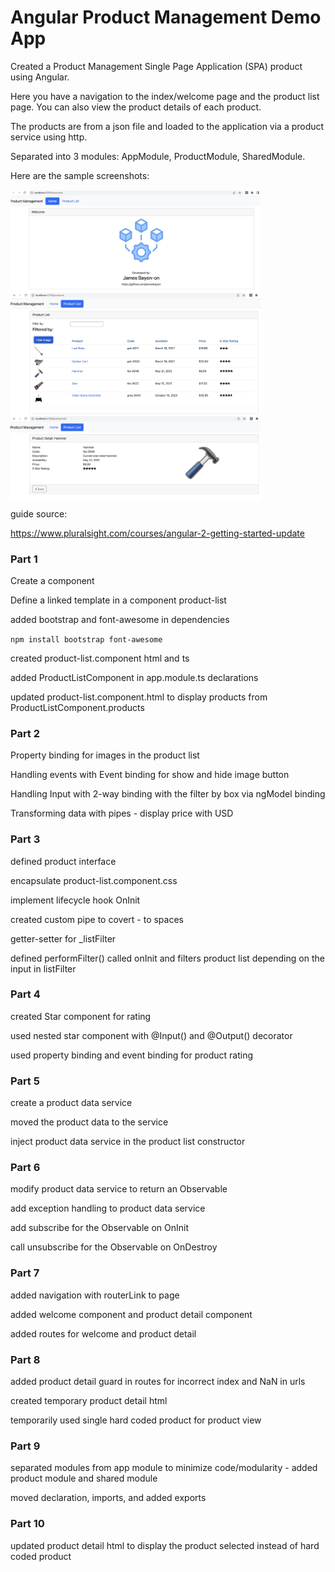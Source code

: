 # Angular Product Management Demo App

Created a Product Management Single Page Application (SPA) product using Angular.

Here you have a navigation to the index/welcome page and the product list page. You can also view the product details of each product.

The products are from a json file and loaded to the application via a product service using http.

Separated into 3 modules: AppModule, ProductModule, SharedModule.

Here are the sample screenshots:

<img src="./readme_images/welcome-view.JPG" alt="welcome-view-image" width="400" style="display:block"/>
<img src="./readme_images/product-list-view.JPG" alt="product-list-image" width="400" style="display:block"/>
<img src="./readme_images/product-detail-view.JPG" alt="product-detail-image" width="400" style="display:block"/>

guide source:

https://www.pluralsight.com/courses/angular-2-getting-started-update


### Part 1

Create a component

Define a linked template in a component product-list

added bootstrap and font-awesome in dependencies

`npm install bootstrap font-awesome`

created product-list.component html and ts

added ProductListComponent in app.module.ts declarations

updated product-list.component.html to display products from ProductListComponent.products

### Part 2

Property binding for images in the product list

Handling events with Event binding for show and hide image button

Handling Input with 2-way binding with the filter by box via ngModel binding

Transforming data with pipes - display price with USD 

### Part 3

defined product interface 

encapsulate product-list.component.css

implement lifecycle hook OnInit

created custom pipe to covert - to spaces

getter-setter for _listFilter

defined performFilter() called onInit and filters product list depending on the input in listFilter

### Part 4

created Star component for rating

used nested star component with @Input() and @Output() decorator

used property binding and event binding for product rating

### Part 5

create a product data service

moved the product data to the service

inject product data service in the product list constructor

### Part 6

modify product data service to return an Observable

add exception handling to product data service

add subscribe for the Observable on OnInit

call unsubscribe for the Observable on OnDestroy

### Part 7

added navigation with routerLink to page

added welcome component and product detail component

added routes for welcome and product detail

### Part 8

added product detail guard in routes for incorrect index and NaN in urls

created temporary product detail html 

temporarily used single hard coded product for product view

### Part 9

separated modules from app module to minimize code/modularity - added product module and shared module

moved declaration, imports, and added exports

### Part 10

updated product detail html to display the product selected instead of hard coded product

